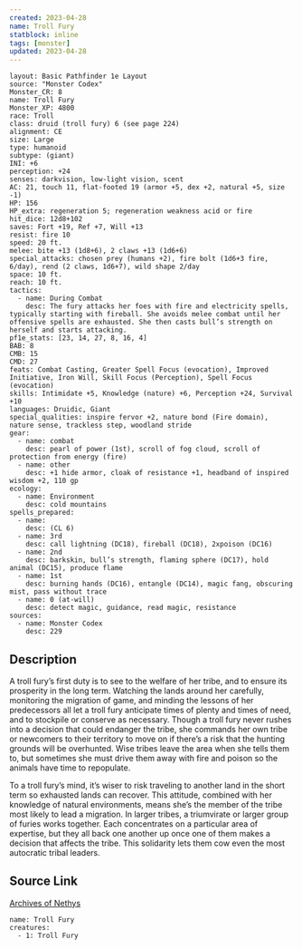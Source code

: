 ```yaml
---
created: 2023-04-28
name: Troll Fury
statblock: inline
tags: [monster]
updated: 2023-04-28
---
```

```statblock
layout: Basic Pathfinder 1e Layout
source: "Monster Codex"
Monster_CR: 8
name: Troll Fury
Monster_XP: 4800
race: Troll
class: druid (troll fury) 6 (see page 224)
alignment: CE
size: Large
type: humanoid
subtype: (giant)
INI: +6
perception: +24
senses: darkvision, low-light vision, scent
AC: 21, touch 11, flat-footed 19 (armor +5, dex +2, natural +5, size -1)
HP: 156
HP_extra: regeneration 5; regeneration weakness acid or fire
hit_dice: 12d8+102
saves: Fort +19, Ref +7, Will +13
resist: fire 10
speed: 20 ft.
melee: bite +13 (1d8+6), 2 claws +13 (1d6+6)
special_attacks: chosen prey (humans +2), fire bolt (1d6+3 fire, 6/day), rend (2 claws, 1d6+7), wild shape 2/day
space: 10 ft.
reach: 10 ft.
tactics:
  - name: During Combat
    desc: The fury attacks her foes with fire and electricity spells, typically starting with fireball. She avoids melee combat until her offensive spells are exhausted. She then casts bull’s strength on herself and starts attacking.
pf1e_stats: [23, 14, 27, 8, 16, 4]
BAB: 8
CMB: 15
CMD: 27
feats: Combat Casting, Greater Spell Focus (evocation), Improved Initiative, Iron Will, Skill Focus (Perception), Spell Focus (evocation)
skills: Intimidate +5, Knowledge (nature) +6, Perception +24, Survival +10
languages: Druidic, Giant
special_qualities: inspire fervor +2, nature bond (Fire domain), nature sense, trackless step, woodland stride
gear:
  - name: combat
    desc: pearl of power (1st), scroll of fog cloud, scroll of protection from energy (fire)
  - name: other
    desc: +1 hide armor, cloak of resistance +1, headband of inspired wisdom +2, 110 gp
ecology:
  - name: Environment
    desc: cold mountains
spells_prepared:
  - name:
    desc: (CL 6)
  - name: 3rd
    desc: call lightning (DC18), fireball (DC18), 2xpoison (DC16)
  - name: 2nd
    desc: barkskin, bull’s strength, flaming sphere (DC17), hold animal (DC15), produce flame
  - name: 1st
    desc: burning hands (DC16), entangle (DC14), magic fang, obscuring mist, pass without trace
  - name: 0 (at-will)
    desc: detect magic, guidance, read magic, resistance
sources:
  - name: Monster Codex
    desc: 229
```
## Description
A troll fury’s first duty is to see to the welfare of her tribe, and to ensure its prosperity in the long term. Watching the lands around her carefully, monitoring the migration of game, and minding the lessons of her predecessors all let a troll fury anticipate times of plenty and times of need, and to stockpile or conserve as necessary. Though a troll fury never rushes into a decision that could endanger the tribe, she commands her own tribe or newcomers to their territory to move on if there’s a risk that the hunting grounds will be overhunted. Wise tribes leave the area when she tells them to, but sometimes she must drive them away with fire and poison so the animals have time to repopulate.

To a troll fury’s mind, it’s wiser to risk traveling to another land in the short term so exhausted lands can recover. This attitude, combined with her knowledge of natural environments, means she’s the member of the tribe most likely to lead a migration. In larger tribes, a triumvirate or larger group of furies works together. Each concentrates on a particular area of expertise, but they all back one another up once one of them makes a decision that affects the tribe. This solidarity lets them cow even the most autocratic tribal leaders.
## Source Link
[Archives of Nethys](https://aonprd.com/MonsterDisplay.aspx?ItemName=Troll%20Fury)
```encounter-table
name: Troll Fury
creatures:
  - 1: Troll Fury
```
